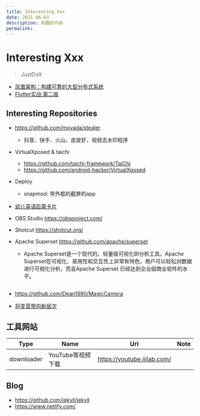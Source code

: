 ```yaml
---
title: Interesting Xxx
date: 2021-06-03
description: 有趣的内容
permalink:
---
```


# Interesting Xxx
> JustDoIt

- [凤凰架构：构建可靠的大型分布式系统](https://icyfenix.cn/exploration/guide/quick-start.html)
- [Flutter实战·第二版](https://book.flutterchina.club/)

## Interesting Repositories
- https://github.com/moyada/stealer
    + 抖音、快手、火山、皮皮虾，视频去水印程序

- VirtualXposed & taichi
    + https://github.com/taichi-framework/TaiChi
    + https://github.com/android-hacker/VirtualXposed

- Deploy
    + snapmod: 带外框的截屏的app

- [幼儿英语启蒙卡片](http://www.kizclub.com/whatsnew.htm)

- OBS Studio https://obsproject.com/
- Shotcut https://shotcut.org/
- Apache Superset https://github.com/apache/superset
  - Apache Superset是一个现代的、轻量级可视化BI分析工具。Apache Superset在可视化、易用性和交互性上非常有特色，用户可以轻松对数据进行可视化分析。而且Apache Superset 已经达到企业级商业软件的水平。



## 
- https://github.com/Dean1990/MagicCamera

- [将变音带向新层次](https://www.bianyindashi.com)

## 工具网站
Type | Name | Url | Note
--- | --- | --- | --- 
downloader | YouTube等视频下载 | https://youtube.iiilab.com/ | 

## Blog
- https://github.com/jekyll/jekyll
- https://www.netlify.com/
